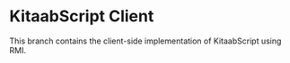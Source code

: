 # KitaabScript Client
This branch contains the client-side implementation of KitaabScript using RMI.
